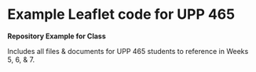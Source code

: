 # Example Leaflet code for UPP 465
**Repository Example for Class**

Includes all files & documents for UPP 465 students to reference in Weeks 5, 6, & 7.  


